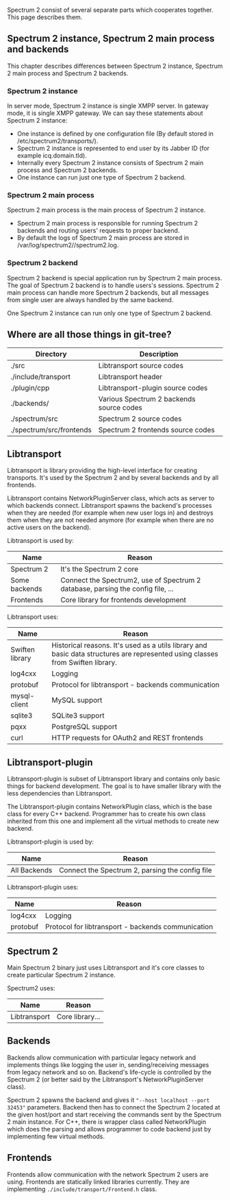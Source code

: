 Spectrum 2 consist of several separate parts which cooperates together. This page describes them.

## Spectrum 2 instance, Spectrum 2 main process and backends

This chapter describes differences between Spectrum 2 instance, Spectrum 2 main process and Spectrum 2 backends.

### Spectrum 2 instance

In server mode, Spectrum 2 instance is single XMPP server. In gateway mode, it is single XMPP gateway. We can say these statements about Spectrum 2 instance:

- One instance is defined by one configuration file (By default stored in /etc/spectrum2/transports/).
- Spectrum 2 instance is represented to end user by its Jabber ID (for example icq.domain.tld).
- Internally every Spectrum 2 instance consists of Spectrum 2 main process and Spectrum 2 backends.
- One instance can run just one type of Spectrum 2 backend.

### Spectrum 2 main process

Spectrum 2 main process is the main process of Spectrum 2 instance.

- Spectrum 2 main process is responsible for running Spectrum 2 backends and routing users' requests to proper backend.
- By default the logs of Spectrum 2 main process are stored in /var/log/spectrum2/<jid>/spectrum2.log.

### Spectrum 2 backend

Spectrum 2 backend is special application run by Spectrum 2 main process. The goal of Spectrum 2 backend is to handle users's sessions. Spectrum 2 main process can handle more Spectrum 2 backends, but all messages from single user are always handled by the same backend.

One Spectrum 2 instance can run only one type of Spectrum 2 backend.

## Where are all those things in git-tree?

Directory| Description
---------|------------
./src|Libtransport source codes
./include/transport|Libtransport header
./plugin/cpp|Libtransport-plugin source codes
./backends/|Various Spectrum 2 backends source codes
./spectrum/src|Spectrum 2 source codes
./spectrum/src/frontends| Spectrum 2 frontends source codes

## Libtransport

Libtransport is library providing the high-level interface for creating transports. It's used by the Spectrum 2 and by several backends and by all frontends.

Libtransport contains NetworkPluginServer class, which acts as server to which backends connect. Libtransport spawns the backend's processes when they are needed (for example when new user logs in) and destroys them when they are not needed anymore (for example when there are no active users on the backend).

Libtransport is used by:

Name| Reason
----|-------
Spectrum 2|It's the Spectrum 2 core
Some backends|Connect the Spectrum2, use of Spectrum 2 database, parsing the config file, ...
Frontends|Core library for frontends development

Libtransport uses:

 Name| Reason
-----|-------
Swiften library|Historical reasons. It's used as a utils library and basic data structures are represented using classes from Swiften library.
log4cxx|Logging
protobuf|Protocol for libtransport - backends communication
mysql-client|MySQL support
sqlite3|SQLite3 support
pqxx|PostgreSQL support
curl|HTTP requests for OAuth2 and REST frontends

## Libtransport-plugin

Libtransport-plugin is subset of Libtransport library and contains only basic things for backend development. The goal is to have smaller library with the less dependencies than Libtransport.

The Libtransport-plugin contains NetworkPlugin class, which is the base class for every C++ backend. Programmer has to create his own class inherited from this one and implement all the virtual methods to create new backend.

Libtransport-plugin is used by:

Name| Reason
----|-------
All Backends|Connect the Spectrum 2, parsing the config file

Libtransport-plugin uses:

 Name| Reason
-----|-------
log4cxx|Logging
protobuf|Protocol for libtransport - backends communication

## Spectrum 2

Main Spectrum 2 binary just uses Libtransport and it's core classes to create particular Spectrum 2 instance.

Spectrum2 uses:

Name| Reason
----|-------
Libtransport|Core library...

## Backends

Backends allow communication with particular legacy network and implements things like logging the user in, sending/receiving messages from legacy network and so on. Backend's life-cycle is controlled by the Spectrum 2 (or better said by the Libtransport's NetworkPluginServer class).

Spectrum 2 spawns the backend and gives it `"--host localhost --port 32453"` parameters. Backend then has to connect the Spectrum 2 located at the given host/port and start receiving the commands sent by the Spectrum 2 main instance. For C++, there is wrapper class called NetworkPlugin which does the parsing and allows programmer to code backend just by implementing few virtual methods.

## Frontends

Frontends allow communication with the network Spectrum 2 users are using. Frontends are statically linked libraries currently. They are implementing `./include/transport/Frontend.h` class.
